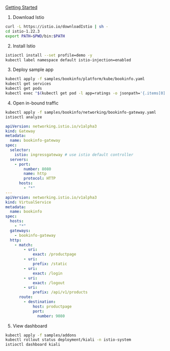 [Getting Started](https://istio.io/latest/docs/setup/getting-started/#download)

1. Download Istio

```bash
curl -L https://istio.io/downloadIstio | sh -
cd istio-1.22.3
export PATH=$PWD/bin:$PATH
```

2. Install Istio

```bash
istioctl install --set profile=demo -y
kubectl label namespace default istio-injection=enabled
```

3. Deploy sample app

```bash
kubectl apply -f samples/bookinfo/platform/kube/bookinfo.yaml
kubectl get services
kubectl get pods
kubectl exec "$(kubectl get pod -l app=ratings -o jsonpath='{.items[0].metadata.name}')" -c ratings -- curl -sS productpage:9080/productpage | grep -o "<title>.*</title>"
```

4. Open in-bound traffic

```bash
kubectl apply -f samples/bookinfo/networking/bookinfo-gateway.yaml
istioctl analyze
```

```yaml
apiVersion: networking.istio.io/v1alpha3
kind: Gateway
metadata:
  name: bookinfo-gateway
spec:
  selector:
    istio: ingressgateway # use istio default controller
  servers:
    - port:
        number: 8080
        name: http
        protocol: HTTP
      hosts:
        - "*"
---
apiVersion: networking.istio.io/v1alpha3
kind: VirtualService
metadata:
  name: bookinfo
spec:
  hosts:
    - "*"
  gateways:
    - bookinfo-gateway
  http:
    - match:
        - uri:
            exact: /productpage
        - uri:
            prefix: /static
        - uri:
            exact: /login
        - uri:
            exact: /logout
        - uri:
            prefix: /api/v1/products
      route:
        - destination:
            host: productpage
            port:
              number: 9080
```

5. View dashboard

```bash
kubectl apply -f samples/addons
kubectl rollout status deployment/kiali -n istio-system
istioctl dashboard kiali
```
